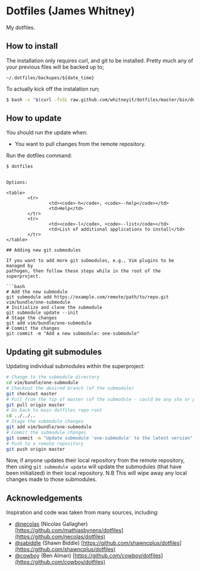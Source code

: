 # Dotfiles (James Whitney)

My dotfiles.

## How to install

The installation only requires curl, and git to be installed. Pretty much any
of your previous files will be backed up to;

    ~/.dotfiles/backupes/${date_time}

To actually kick off the instalation run;

```bash
$ bash -c "$(curl -fsSL raw.github.com/whitneyit/dotfiles/master/bin/dotfiles)"
```

## How to update

You should run the update when:

* You want to pull changes from the remote repository.

Run the dotfiles command:

```bash
$ dotfiles
```

```

Options:

<table>
        <tr>
                <td><code>-h</code>, <code>--help</code></td>
                <td>Help</td>
        </tr>
        <tr>
                <td><code>-l</code>, <code>--list</code></td>
                <td>List of additional applications to install</td>
        </tr>
</table>

## Adding new git submodules

If you want to add more git submodules, e.g., Vim plugins to be managed by
pathogen, then follow these steps while in the root of the superproject.

```bash
# Add the new submodule
git submodule add https://example.com/remote/path/to/repo.git vim/bundle/one-submodule
# Initialize and clone the submodule
git submodule update --init
# Stage the changes
git add vim/bundle/one-submodule
# Commit the changes
git commit -m "Add a new submodule: one-submodule"
```


## Updating git submodules

Updating individual submodules within the superproject:

```bash
# Change to the submodule directory
cd vim/bundle/one-submodule
# Checkout the desired branch (of the submodule)
git checkout master
# Pull from the tip of master (of the submodule - could be any sha or pointer)
git pull origin master
# Go back to main dotfiles repo root
cd ../../..
# Stage the submodule changes
git add vim/bundle/one-submodule
# Commit the submodule changes
git commit -m "Update submodule 'one-submodule' to the latest version"
# Push to a remote repository
git push origin master
```

Now, if anyone updates their local repository from the remote repository, then
using `git submodule update` will update the submodules (that have been
initialized) in their local repository. N.B This will wipe away any local
changes made to those submodules.

## Acknowledgements

Inspiration and code was taken from many sources, including:

* [@necolas](https://github.com/necolas) (Nicolas Gallagher)
    [https://github.com/mathiasbynens/dotfiles](https://github.com/necolas/dotfiles)
* [@sabiddle](https://github.com/shawncplus) (Shawn Biddle)
    [https://github.com/shawncplus/dotfiles](https://github.com/shawncplus/dotfiles)
* [@cowboy](https://github.com/cowboy) (Ben Alman)
    [https://github.com/cowboy/dotfiles](https://github.com/cowboy/dotfiles)
